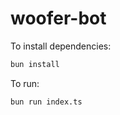 # woofer-bot

To install dependencies:

```bash
bun install
```

To run:

```bash
bun run index.ts
```
